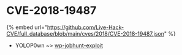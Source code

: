 # CVE-2018-19487
{% embed url="https://github.com/Live-Hack-CVE/full_database/blob/main/cves/2018/CVE-2018-19487.json" %}

* YOLOP0wn ~> [wp-jobhunt-exploit](https://www.alice-snow.ru/2018/database/cve-2018-19487/wp-jobhunt-exploit-yolop0wn)